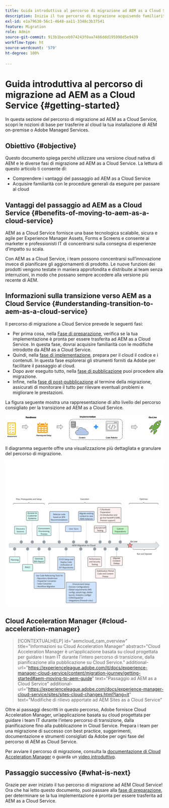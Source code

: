 ```yaml
---
title: Guida introduttiva al percorso di migrazione ad AEM as a Cloud Service
description: Inizia il tuo percorso di migrazione acquisendo familiarità con le nozioni di base sul passaggio ad AEM as a Cloud Service
exl-id: e1a79630-56c1-4648-aa11-3348c3b37541
feature: Migration
role: Admin
source-git-commit: 913b1beceb974243f0aa7486ddd195998d5e9439
workflow-type: ht
source-wordcount: '579'
ht-degree: 100%

---
```


# Guida introduttiva al percorso di migrazione ad AEM as a Cloud Service {#getting-started}

In questa sezione del percorso di migrazione ad AEM as a Cloud Service, scopri le nozioni di base per trasferire al cloud la tua installazione di AEM on-premise o Adobe Managed Services.

## Obiettivo {#objective}

Questo documento spiega perché utilizzare una versione cloud nativa di AEM e le diverse fasi di migrazione ad AEM as a Cloud Service. La lettura di questo articolo ti consente di:

* Comprendere i vantaggi del passaggio ad AEM as a Cloud Service
* Acquisire familiarità con le procedure generali da eseguire per passare al cloud

## Vantaggi del passaggio ad AEM as a Cloud Service {#benefits-of-moving-to-aem-as-a-cloud-service}

AEM as a Cloud Service fornisce una base tecnologica scalabile, sicura e agile per Experience Manager Assets, Forms e Screens e consente ai marketer e professionisti IT di concentrarsi sulla consegna di esperienze d’impatto su scala.

Con AEM as a Cloud Service, i team possono concentrarsi sull’innovazione invece di pianificare gli aggiornamenti di prodotto. Le nuove funzioni dei prodotti vengono testate in maniera approfondita e distribuite ai team senza interruzioni, in modo che possano sempre accedere alla versione più recente di AEM.

## Informazioni sulla transizione verso AEM as a Cloud Service {#understanding-transition-to-aem-as-a-cloud-service}

Il percorso di migrazione a Cloud Service prevede le seguenti fasi:

* Per prima cosa, nella [Fase di preparazione](/help/journey-migration/readiness.md), verifica se la tua implementazione è pronta per essere trasferita ad AEM as a Cloud Service. In questa fase, dovrai acquisire familiarità con le modifiche introdotte da AEM as a Cloud Service.
* Quindi, nella [fase di implementazione](/help/journey-migration/implementation.md), prepara per il cloud il codice e i contenuti. In questa fase esplorerai gli strumenti forniti da Adobe per facilitare il passaggio al cloud.
* Dopo aver eseguito tutto, nella [fase di pubblicazione](/help/journey-migration/go-live.md) puoi procedere alla migrazione.
* Infine, nella [fase di post-pubblicazione](/help/journey-migration/post-go-live.md) al termine della migrazione, assicurati di monitorare il tutto per rilevare eventuali problemi e migliorare le prestazioni.

La figura seguente mostra una rappresentazione di alto livello del percorso consigliato per la transizione ad AEM as a Cloud Service.

![Rappresentazione di alto livello del percorso consigliato per la transizione ad AEM as a Cloud Service](/help/journey-migration/assets/move-aemcloud-process.png)

Il diagramma seguente offre una visualizzazione più dettagliata e granulare del percorso di migrazione.

![Visualizzazione dettagliata e granulare del percorso di migrazione](/help/journey-migration/assets/migration-process.png)

## Cloud Acceleration Manager {#cloud-acceleration-manager}

>[!CONTEXTUALHELP]
>id="aemcloud_cam_overview"
>title="Informazioni su Cloud Acceleration Manager"
>abstract="Cloud Acceleration Manager è un’applicazione basata su cloud progettata per guidare i team IT durante l’intero percorso di transizione, dalla pianificazione alla pubblicazione su Cloud Service."
>additional-url="https://experienceleague.adobe.com/it/docs/experience-manager-cloud-service/content/migration-journey/getting-started#aem-moving-to-aem-guide" text="Passaggio ad AEM as a Cloud Service"
>additional-url="https://experienceleague.adobe.com/docs/experience-manager-cloud-service/sites/sites-cloud-changes.html?lang=it" text="Modifiche di rilievo apportate ad AEM Sites as a Cloud Service"

Oltre ai passaggi descritti in questo percorso, Adobe fornisce Cloud Acceleration Manager, un’applicazione basata su cloud progettata per guidare i team IT durante l’intero percorso di transizione, dalla pianificazione fino alla pubblicazione in Cloud Service. Prepara i team per una migrazione di successo con best practice, suggerimenti, documentazione e strumenti consigliati da Adobe per ogni fase del percorso di AEM as Cloud Service.

Per avviare il percorso di migrazione, consulta la [documentazione di Cloud Acceleration Manager](/help/journey-migration/cloud-acceleration-manager/using-cam/getting-started-cam.md) o guarda un [video introduttivo](https://experienceleague.adobe.com/?launch=ExperienceManager-A-1-2021.1.migration&amp;recommended=ExperienceManager-A-1-2021.1.migration&amp;lang=it#dashboard/learning).

## Passaggio successivo {#what-is-next}

Grazie per aver iniziato il tuo percorso di migrazione ad AEM Cloud Service! Ora che hai letto questo documento, puoi passare alla [fase di preparazione](/help/journey-migration/readiness.md), per determinare se la tua implementazione è pronta per essere trasferita ad AEM as a Cloud Service.

